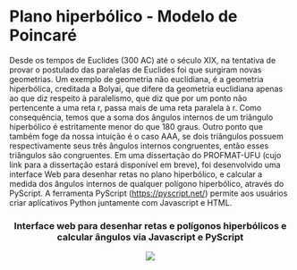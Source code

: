 # Plano hiperbólico - Modelo de Poincaré

Desde os tempos de Euclides (300 AC) até o século XIX, na tentativa de provar o postulado
das paralelas de Euclides foi que surgiram novas geometrias. Um exemplo de geometria não euclidiana, 
é a geometria hiperbólica, creditada a Bolyai, que difere da geometria euclidiana apenas ao que diz 
respeito à paralelismo, que diz que por um ponto não pertencente a uma reta r, passa mais de uma reta
paralela  à r. Como consequência, temos que a soma dos ângulos internos de um triângulo hiperbólico é
estritamente menor do que 180 graus. Outro ponto que também foge da nossa intuição é o caso AAA, se 
dois triângulos possuem respectivamente seus três ângulos internos congruentes, então esses triângulos
são congruentes. Em uma dissertação do PROFMAT-UFU (cujo link para a dissertação estará disponível em
breve), foi desenvolvido uma interface Web para desenhar retas no plano hiperbólico, e calcular a medida
dos ângulos internos de qualquer polígono hiperbólico, através do PyScript. A ferramenta PyScript 
(https://pyscript.net/) permite aos usuários criar aplicativos Python juntamente com Javascript e HTML.

<div align="center"  width: 300px>
  <h3>Interface web para desenhar retas e polígonos hiperbólicos e calcular ângulos via Javascript e PyScript</h3>
  <img src="https://github.com/aldicio/plano-hiperbolico/assets/141569089/e6aad713-c44f-4920-b27c-198ca1773fff" />
</div>

 
